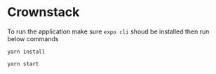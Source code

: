 # Crownstack


To run the application make sure `expo cli` shoud be installed then run below commands

`yarn install`

`yarn start`
